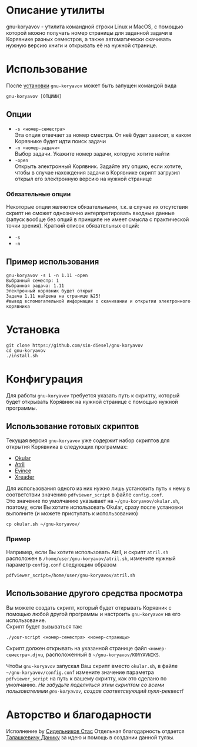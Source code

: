 # Описание утилиты

gnu-koryavov - утилита командной строки Linux и MacOS, с помощью которой можно
получать номер страницы для заданной задачи в Корявнике разных семестров, а также автоматически скачивать нужную версию книги и открывать её на нужной странице.


# Использование

После [установки](https://github.com/sin-diesel/gnu-koryavov#%D1%83%D1%81%D1%82%D0%B0%D0%BD%D0%BE%D0%B2%D0%BA%D0%B0) `gnu-koryavov` может быть запущен командой вида

```shell
gnu-koryavov [ОПЦИИИ]
```

## Опции

- `-s <номер-семестра>`  
Эта опция отвечает за номер сместра. От неё будет зависет, в каком Корявнике будет идти поиск задачи
- `-n <номер-задачи>`  
Выбор задачи. Укажите номер задачи, которую хотите найти
- `-open`  
Открыть электронный Корявник. Задайте эту опцию, если хотите, чтобы в случае нахождения задачи в Корявнике скрипт загрузил открыл его электронную версию на нужной странице

### Обязательные опции

Некоторые опции являются обязательными, т.к. в случае их отсутствия скрипт не сможет однозначно интерпретировать входные данные (запуск вообще без опций в принципе не имеет смысла с практической точки зрения). Краткий список обязательных опций:

- `-s`
- `-n`

## Пример использования

```shell
gnu-koryavov -s 1 -n 1.11 -open
Выбранный семестр: 1
Выбранная задача: 1.11
Электронный корявник будет открыт
Задача 1.11 найдена на странице №25!
#вывод вспомогательной информации о скачивании и открытии электронного корявника
```



# Установка

```shell
git clone https://github.com/sin-diesel/gnu-koryavov
cd gnu-koryavov
./install.sh
```

# Конфигурация

Для работы `gnu-koryavov` требуется указать путь к скрипту, который будет открывать Корявник на нужной странице с помощью нужной программы. 

## Использование готовых скриптов

Текущая версия `gnu-koryavov` уже содержит набор скриптов для открытия Корявника в следующих программах:

- [Okular](https://github.com/KDE/okular)
- [Atril](https://github.com/mate-desktop/atril)
- [Evince](https://github.com/GNOME/evince)
- [Xreader](https://github.com/linuxmint/xreader)

Для использования одного из них нужно лишь установить путь к нему в соответствии значению `pdfviewer_script` в файле `config.conf`.  
Это значение по умолчанию указывает на `~/gnu-koryavov/okular.sh`, поэтому, если Вы хотите использовать Okular, сразу после установки выполните (и можете приступать к использованию)

```shell
cp okular.sh ~/gnu-koryavov/
```

### Пример

Например, если Вы хотите использовать Atril, и скрипт `atril.sh` расположен в `/home/user/gnu-koryavov/atril.sh`, измените нужный параметр `config.conf` следующим образом

```shell
pdfviewer_script=/home/user/gnu-koryavov/atril.sh
```

## Использование другого средства просмотра

Вы можете создать скрипт, который будет открывать Корявник с помощью любой другой программы и настроить `gnu-koryavov` на его использование.  
Скрипт будет вызываться так:

```shell
./your-script <номер-семестра> <номер-страницы>
```

Скрипт должен открывать на указанной странице файл `<номер-семестра>.djvu`, расположенный в `~/gnu-koryavov/KORYAVNIKS`.

Чтобы `gnu-koryavov` запускал Ваш скрипт вместо `okular.sh`, в файле `~/gnu-koryavov/config.conf` измените значение параметра `pdfviewer_script` на путь к вашему скрипту, как это сделано по умолчанию. *Не забудьте поделиться этим скриптом со всеми пользователями `gnu-koryavov`, создав соответсвующий пулл-реквест!*

# Авторство и благодарности

Исполнение by [Сидельников Стас](https://vk.com/sindiesel)
Отдельная благодарность отдается [Талашкевичу Данику](https://vk.com/danik.princessa) за идею
и помощь в создании данной тулзы.
